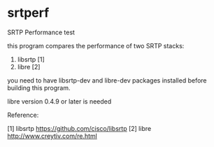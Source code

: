 srtperf
=======

SRTP Performance test


this program compares the performance of two SRTP stacks:

1. libsrtp [1]
2. libre [2]


you need to have libsrtp-dev and libre-dev packages installed
before building this program.

libre version 0.4.9 or later is needed


Reference:

[1] libsrtp https://github.com/cisco/libsrtp
[2] libre http://www.creytiv.com/re.html
